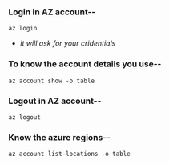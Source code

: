 ### Login in AZ account--
``` 
az login
```
- *it will ask for your cridentials*

### To know the account details you use--

``` 
az account show -o table
```

### Logout in AZ account--
``` 
az logout
```

### Know the azure regions--
``` 
az account list-locations -o table
```


